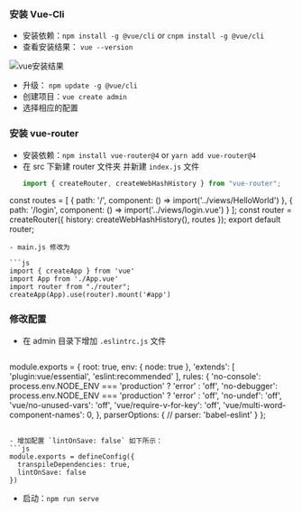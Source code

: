 ### 安装 Vue-Cli

- 安装依赖：`npm install -g @vue/cli` or `cnpm install -g @vue/cli`
- 查看安装结果： `vue --version`

![vue安装结果](http://cdn.liancode.top/img/vue安装结果.png)

- 升级： `npm update -g @vue/cli`
- 创建项目：`vue create admin`
- 选择相应的配置

### 安装 vue-router

- 安装依赖：`npm install vue-router@4` or `yarn add vue-router@4`
- 在 src 下新建 router 文件夹 并新建 `index.js` 文件
  ```js
  import { createRouter, createWebHashHistory } from "vue-router";
const routes = [
    {
        path: '/',
        component: () => import('../views/HelloWorld')
    },
    {
        path: '/login',
        component: () => import('../views/login.vue')
    }
];
const router = createRouter({
    history: createWebHashHistory(),
    routes
});
export default router;
  ```
- main.js 修改为
  
  ```js
import { createApp } from 'vue'
import App from './App.vue'
import router from "./router";
createApp(App).use(router).mount('#app')
  ```

### 修改配置

- 在 admin 目录下增加 `.eslintrc.js` 文件
  ```js
module.exports = {
    root: true,
    env: {
        node: true
    },
    'extends': [
        'plugin:vue/essential',
        'eslint:recommended'
    ],
    rules: {
        'no-console': process.env.NODE_ENV === 'production' ? 'error' : 'off',
        'no-debugger': process.env.NODE_ENV === 'production' ? 'error' : 'off',
        'no-undef': 'off',
        'vue/no-unused-vars': 'off',
        'vue/require-v-for-key': 'off',
        'vue/multi-word-component-names': 0,
    },
    parserOptions: {
        // parser: 'babel-eslint'
    }
};
  ```

- 增加配置 `lintOnSave: false` 如下所示：
  ```js
  module.exports = defineConfig({
    transpileDependencies: true,
    lintOnSave: false
  })
  ```
- 启动：`npm run serve`
